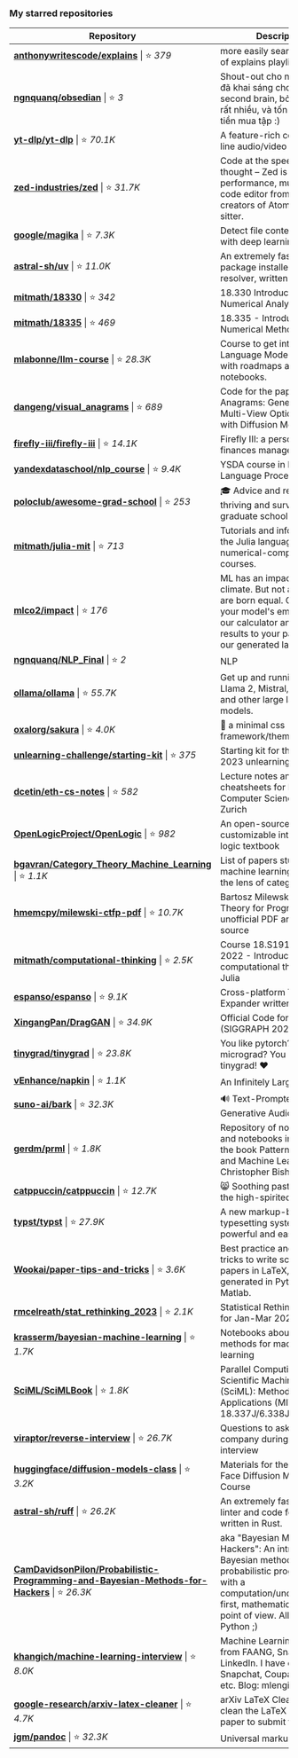 ### My starred repositories
| **Repository** | **Description** |
| -------------- | --------------- |
| **[anthonywritescode/explains](https://github.com/anthonywritescode/explains)** \| ⭐ *379* | more easily searchable list of explains playlist
| **[ngnquanq/obsedian](https://github.com/ngnquanq/obsedian)** \| ⭐ *3* | Shout-out cho ngntrgduc vì đã khai sáng cho tôi về second brain, bởi vì tôi viết rất nhiều, và tốn rất nhiều tiền mua tập :)
| **[yt-dlp/yt-dlp](https://github.com/yt-dlp/yt-dlp)** \| ⭐ *70.1K* | A feature-rich command-line audio/video downloader
| **[zed-industries/zed](https://github.com/zed-industries/zed)** \| ⭐ *31.7K* | Code at the speed of thought – Zed is a high-performance, multiplayer code editor from the creators of Atom and Tree-sitter.
| **[google/magika](https://github.com/google/magika)** \| ⭐ *7.3K* | Detect file content types with deep learning
| **[astral-sh/uv](https://github.com/astral-sh/uv)** \| ⭐ *11.0K* | An extremely fast Python package installer and resolver, written in Rust.
| **[mitmath/18330](https://github.com/mitmath/18330)** \| ⭐ *342* | 18.330 Introduction to Numerical Analysis
| **[mitmath/18335](https://github.com/mitmath/18335)** \| ⭐ *469* | 18.335 - Introduction to Numerical Methods course
| **[mlabonne/llm-course](https://github.com/mlabonne/llm-course)** \| ⭐ *28.3K* | Course to get into Large Language Models (LLMs) with roadmaps and Colab notebooks.
| **[dangeng/visual_anagrams](https://github.com/dangeng/visual_anagrams)** \| ⭐ *689* | Code for the paper "Visual Anagrams: Generating Multi-View Optical Illusions with Diffusion Models"
| **[firefly-iii/firefly-iii](https://github.com/firefly-iii/firefly-iii)** \| ⭐ *14.1K* | Firefly III: a personal finances manager
| **[yandexdataschool/nlp_course](https://github.com/yandexdataschool/nlp_course)** \| ⭐ *9.4K* | YSDA course in Natural Language Processing
| **[poloclub/awesome-grad-school](https://github.com/poloclub/awesome-grad-school)** \| ⭐ *253* | 🎓 Advice and resources for thriving and surviving graduate school
| **[mitmath/julia-mit](https://github.com/mitmath/julia-mit)** \| ⭐ *713* | Tutorials and information on the Julia language for MIT numerical-computation courses.
| **[mlco2/impact](https://github.com/mlco2/impact)** \| ⭐ *176* | ML has an impact on the climate. But not all models are born equal. Compute your model's emissions with our calculator and add the results to your paper with our generated latex template
| **[ngnquanq/NLP_Final](https://github.com/ngnquanq/NLP_Final)** \| ⭐ *2* | NLP 
| **[ollama/ollama](https://github.com/ollama/ollama)** \| ⭐ *55.7K* | Get up and running with Llama 2, Mistral, Gemma, and other large language models.
| **[oxalorg/sakura](https://github.com/oxalorg/sakura)** \| ⭐ *4.0K* | :cherry_blossom: a minimal css framework/theme.
| **[unlearning-challenge/starting-kit](https://github.com/unlearning-challenge/starting-kit)** \| ⭐ *375* | Starting kit for the NeurIPS 2023 unlearning challenge
| **[dcetin/eth-cs-notes](https://github.com/dcetin/eth-cs-notes)** \| ⭐ *582* | Lecture notes and cheatsheets for Master's in Computer Science at ETH Zurich
| **[OpenLogicProject/OpenLogic](https://github.com/OpenLogicProject/OpenLogic)** \| ⭐ *982* | An open-source, customizable intermediate logic textbook
| **[bgavran/Category_Theory_Machine_Learning](https://github.com/bgavran/Category_Theory_Machine_Learning)** \| ⭐ *1.1K* | List of papers studying machine learning through the lens of category theory
| **[hmemcpy/milewski-ctfp-pdf](https://github.com/hmemcpy/milewski-ctfp-pdf)** \| ⭐ *10.7K* | Bartosz Milewski's 'Category Theory for Programmers' unofficial PDF and LaTeX source
| **[mitmath/computational-thinking](https://github.com/mitmath/computational-thinking)** \| ⭐ *2.5K* | Course 18.S191 at MIT, Fall 2022 - Introduction to computational thinking with Julia
| **[espanso/espanso](https://github.com/espanso/espanso)** \| ⭐ *9.1K* | Cross-platform Text Expander written in Rust
| **[XingangPan/DragGAN](https://github.com/XingangPan/DragGAN)** \| ⭐ *34.9K* | Official Code for DragGAN (SIGGRAPH 2023)
| **[tinygrad/tinygrad](https://github.com/tinygrad/tinygrad)** \| ⭐ *23.8K* | You like pytorch? You like micrograd? You love tinygrad! ❤️ 
| **[vEnhance/napkin](https://github.com/vEnhance/napkin)** \| ⭐ *1.1K* | An Infinitely Large Napkin
| **[suno-ai/bark](https://github.com/suno-ai/bark)** \| ⭐ *32.3K* | 🔊 Text-Prompted Generative Audio Model
| **[gerdm/prml](https://github.com/gerdm/prml)** \| ⭐ *1.8K* | Repository of notes, code and notebooks in Python for the book Pattern Recognition and Machine Learning by Christopher Bishop
| **[catppuccin/catppuccin](https://github.com/catppuccin/catppuccin)** \| ⭐ *12.7K* | 😸 Soothing pastel theme for the high-spirited!
| **[typst/typst](https://github.com/typst/typst)** \| ⭐ *27.9K* | A new markup-based typesetting system that is powerful and easy to learn.
| **[Wookai/paper-tips-and-tricks](https://github.com/Wookai/paper-tips-and-tricks)** \| ⭐ *3.6K* | Best practice and tips & tricks to write scientific papers in LaTeX, with figures generated in Python or Matlab.
| **[rmcelreath/stat_rethinking_2023](https://github.com/rmcelreath/stat_rethinking_2023)** \| ⭐ *2.1K* | Statistical Rethinking Course for Jan-Mar 2023
| **[krasserm/bayesian-machine-learning](https://github.com/krasserm/bayesian-machine-learning)** \| ⭐ *1.7K* | Notebooks about Bayesian methods for machine learning
| **[SciML/SciMLBook](https://github.com/SciML/SciMLBook)** \| ⭐ *1.8K* | Parallel Computing and Scientific Machine Learning (SciML): Methods and Applications (MIT 18.337J/6.338J)
| **[viraptor/reverse-interview](https://github.com/viraptor/reverse-interview)** \| ⭐ *26.7K* | Questions to ask the company during your interview
| **[huggingface/diffusion-models-class](https://github.com/huggingface/diffusion-models-class)** \| ⭐ *3.2K* | Materials for the Hugging Face Diffusion Models Course
| **[astral-sh/ruff](https://github.com/astral-sh/ruff)** \| ⭐ *26.2K* | An extremely fast Python linter and code formatter, written in Rust.
| **[CamDavidsonPilon/Probabilistic-Programming-and-Bayesian-Methods-for-Hackers](https://github.com/CamDavidsonPilon/Probabilistic-Programming-and-Bayesian-Methods-for-Hackers)** \| ⭐ *26.3K* | aka "Bayesian Methods for Hackers": An introduction to Bayesian methods + probabilistic programming with a computation/understanding-first, mathematics-second point of view. All in pure Python ;)  
| **[khangich/machine-learning-interview](https://github.com/khangich/machine-learning-interview)** \| ⭐ *8.0K* | Machine Learning Interviews from FAANG, Snapchat, LinkedIn. I have offers from Snapchat, Coupang, Stitchfix etc. Blog: mlengineer.io.
| **[google-research/arxiv-latex-cleaner](https://github.com/google-research/arxiv-latex-cleaner)** \| ⭐ *4.7K* | arXiv LaTeX Cleaner: Easily clean the LaTeX code of your paper to submit to arXiv
| **[jgm/pandoc](https://github.com/jgm/pandoc)** \| ⭐ *32.3K* | Universal markup converter
